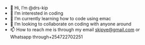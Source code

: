 - 👋 Hi, I’m @drs-kip
- 👀 I’m interested in coding
- 🌱 I’m currently learning how to code using emac
- 💞️ I’m looking to collaborate on coding with anyone around
- 📫 How to reach me is through my email skipye@gmail.com or Whatsapp through+254722702251

<!---
drs-kip/drs-kip is a ✨ special ✨ repository because its `README.md` (this file) appears on your GitHub profile.
You can click the Preview link to take a look at your changes.
--->

